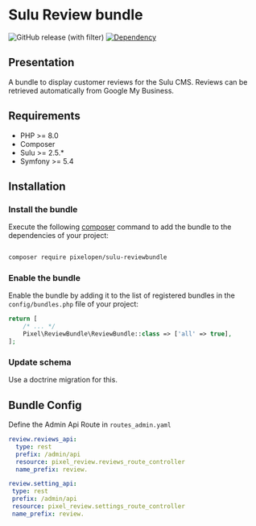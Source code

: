 # Sulu Review bundle

![GitHub release (with filter)](https://img.shields.io/github/v/release/Pixel-Open/sulu-reviewbundle?style=for-the-badge)
 [![Dependency](https://img.shields.io/badge/sulu-2.5-cca000.svg?style=for-the-badge)](https://sulu.io/)

## Presentation



A bundle to display customer reviews for the Sulu CMS.
Reviews can be retrieved automatically from Google My Business.

## Requirements

* PHP >= 8.0
* Composer
* Sulu >= 2.5.*
* Symfony >= 5.4


## Installation

### Install the bundle

Execute the following [composer](https://getcomposer.org/) command to add the bundle to the dependencies of your
project:

```bash

composer require pixelopen/sulu-reviewbundle

```

### Enable the bundle

Enable the bundle by adding it to the list of registered bundles in the `config/bundles.php` file of your project:

 ```php
 return [
     /* ... */
     Pixel\ReviewBundle\ReviewBundle::class => ['all' => true],
 ];
 ```

### Update schema

Use a doctrine migration for this.

## Bundle Config

Define the Admin Api Route in `routes_admin.yaml`
```yaml
review.reviews_api:
  type: rest
  prefix: /admin/api
  resource: pixel_review.reviews_route_controller
  name_prefix: review.

review.setting_api:
 type: rest
 prefix: /admin/api
 resource: pixel_review.settings_route_controller
 name_prefix: review.
```

